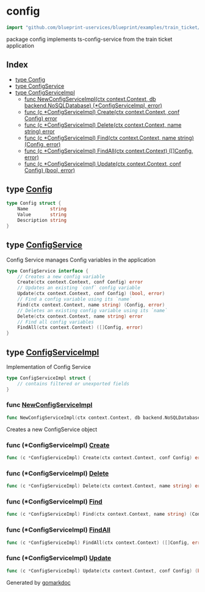 <!-- Code generated by gomarkdoc. DO NOT EDIT -->

# config

```go
import "github.com/blueprint-uservices/blueprint/examples/train_ticket/workflow/config"
```

package config implements ts\-config\-service from the train ticket application

## Index

- [type Config](<#Config>)
- [type ConfigService](<#ConfigService>)
- [type ConfigServiceImpl](<#ConfigServiceImpl>)
  - [func NewConfigServiceImpl\(ctx context.Context, db backend.NoSQLDatabase\) \(\*ConfigServiceImpl, error\)](<#NewConfigServiceImpl>)
  - [func \(c \*ConfigServiceImpl\) Create\(ctx context.Context, conf Config\) error](<#ConfigServiceImpl.Create>)
  - [func \(c \*ConfigServiceImpl\) Delete\(ctx context.Context, name string\) error](<#ConfigServiceImpl.Delete>)
  - [func \(c \*ConfigServiceImpl\) Find\(ctx context.Context, name string\) \(Config, error\)](<#ConfigServiceImpl.Find>)
  - [func \(c \*ConfigServiceImpl\) FindAll\(ctx context.Context\) \(\[\]Config, error\)](<#ConfigServiceImpl.FindAll>)
  - [func \(c \*ConfigServiceImpl\) Update\(ctx context.Context, conf Config\) \(bool, error\)](<#ConfigServiceImpl.Update>)


<a name="Config"></a>
## type [Config](<https://github.com/blueprint-uservices/blueprint/blob/main/examples/train_ticket/workflow/config/data.go#L3-L7>)



```go
type Config struct {
    Name        string
    Value       string
    Description string
}
```

<a name="ConfigService"></a>
## type [ConfigService](<https://github.com/blueprint-uservices/blueprint/blob/main/examples/train_ticket/workflow/config/configService.go#L13-L24>)

Config Service manages Config variables in the application

```go
type ConfigService interface {
    // Creates a new config variable
    Create(ctx context.Context, conf Config) error
    // Updates an existing `conf` config variable
    Update(ctx context.Context, conf Config) (bool, error)
    // Find a config variable using its `name`
    Find(ctx context.Context, name string) (Config, error)
    // Deletes an existing config variable using its `name`
    Delete(ctx context.Context, name string) error
    // Find all config variables
    FindAll(ctx context.Context) ([]Config, error)
}
```

<a name="ConfigServiceImpl"></a>
## type [ConfigServiceImpl](<https://github.com/blueprint-uservices/blueprint/blob/main/examples/train_ticket/workflow/config/configService.go#L27-L29>)

Implementation of Config Service

```go
type ConfigServiceImpl struct {
    // contains filtered or unexported fields
}
```

<a name="NewConfigServiceImpl"></a>
### func [NewConfigServiceImpl](<https://github.com/blueprint-uservices/blueprint/blob/main/examples/train_ticket/workflow/config/configService.go#L32>)

```go
func NewConfigServiceImpl(ctx context.Context, db backend.NoSQLDatabase) (*ConfigServiceImpl, error)
```

Creates a new ConfigService object

<a name="ConfigServiceImpl.Create"></a>
### func \(\*ConfigServiceImpl\) [Create](<https://github.com/blueprint-uservices/blueprint/blob/main/examples/train_ticket/workflow/config/configService.go#L36>)

```go
func (c *ConfigServiceImpl) Create(ctx context.Context, conf Config) error
```



<a name="ConfigServiceImpl.Delete"></a>
### func \(\*ConfigServiceImpl\) [Delete](<https://github.com/blueprint-uservices/blueprint/blob/main/examples/train_ticket/workflow/config/configService.go#L87>)

```go
func (c *ConfigServiceImpl) Delete(ctx context.Context, name string) error
```



<a name="ConfigServiceImpl.Find"></a>
### func \(\*ConfigServiceImpl\) [Find](<https://github.com/blueprint-uservices/blueprint/blob/main/examples/train_ticket/workflow/config/configService.go#L66>)

```go
func (c *ConfigServiceImpl) Find(ctx context.Context, name string) (Config, error)
```



<a name="ConfigServiceImpl.FindAll"></a>
### func \(\*ConfigServiceImpl\) [FindAll](<https://github.com/blueprint-uservices/blueprint/blob/main/examples/train_ticket/workflow/config/configService.go#L96>)

```go
func (c *ConfigServiceImpl) FindAll(ctx context.Context) ([]Config, error)
```



<a name="ConfigServiceImpl.Update"></a>
### func \(\*ConfigServiceImpl\) [Update](<https://github.com/blueprint-uservices/blueprint/blob/main/examples/train_ticket/workflow/config/configService.go#L57>)

```go
func (c *ConfigServiceImpl) Update(ctx context.Context, conf Config) (bool, error)
```



Generated by [gomarkdoc](<https://github.com/princjef/gomarkdoc>)
